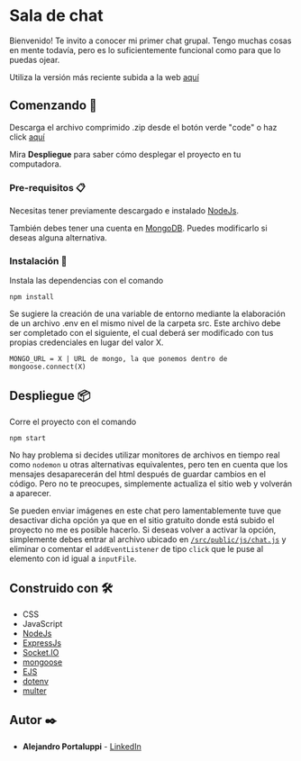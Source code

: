 # Sala de chat

Bienvenido! Te invito a conocer mi primer chat grupal. Tengo muchas cosas en mente todavía, pero es lo suficientemente funcional como para que lo puedas ojear. 

Utiliza la versión más reciente subida a la web [aquí](https://chat-js-ale.onrender.com/)

## Comenzando 🚀

Descarga el archivo comprimido .zip desde el botón verde "code" o haz click [aquí](https://github.com/Ale6100/Chat-js/archive/refs/heads/main.zip)

Mira **Despliegue** para saber cómo desplegar el proyecto en tu computadora.

### Pre-requisitos 📋

Necesitas tener previamente descargado e instalado [NodeJs](https://nodejs.org/).

También debes tener una cuenta en [MongoDB](https://mongodb.com/). Puedes modificarlo si deseas alguna alternativa.

### Instalación 🔧

Instala las dependencias con el comando

```
npm install
```

Se sugiere la creación de una variable de entorno mediante la elaboración de un archivo .env en el mismo nivel de la carpeta src. Este archivo debe ser completado con el siguiente, el cual deberá ser modificado con tus propias credenciales en lugar del valor X.

```
MONGO_URL = X | URL de mongo, la que ponemos dentro de mongoose.connect(X)
```

## Despliegue 📦

Corre el proyecto con el comando

```
npm start
```

No hay problema si decides utilizar monitores de archivos en tiempo real como `nodemon` u otras alternativas equivalentes, pero ten en cuenta que los mensajes desaparecerán del html después de guardar cambios en el código. Pero no te preocupes, simplemente actualiza el sitio web y volverán a aparecer.

Se pueden enviar imágenes en este chat pero lamentablemente tuve que desactivar dicha opción ya que en el sitio gratuito donde está subido el proyecto no me es posible hacerlo. Si deseas volver a activar la opción, simplemente debes entrar al archivo ubicado en [`/src/public/js/chat.js`](/src/public/js/chat.js) y eliminar o comentar el `addEventListener` de tipo `click` que le puse al elemento con id igual a `inputFile`.

## Construido con 🛠️

* CSS
* JavaScript
* [NodeJs](https://nodejs.org/)
* [ExpressJs](https://expressjs.com/)
* [Socket.IO](https://socket.io/)
* [mongoose](https://mongoosejs.com/)
* [EJS](https://ejs.co/)
* [dotenv](https://www.npmjs.com/package/dotenv)
* [multer](https://www.npmjs.com/package/multer)

## Autor ✒️

* **Alejandro Portaluppi** - [LinkedIn](https://www.linkedin.com/in/alejandro-portaluppi/)
